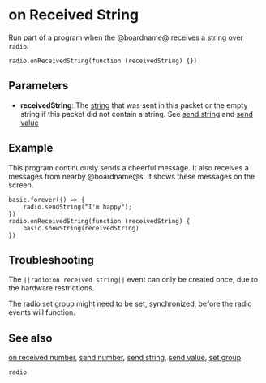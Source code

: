 # on Received String

Run part of a program when the @boardname@ receives a [string](/types/string) over ``radio``.

```sig
radio.onReceivedString(function (receivedString) {})
```

## Parameters

* **receivedString**: The [string](/types/string) that was sent in this packet or the empty string if this packet did not contain a string. See [send string](/reference/radio/send-string) and [send value](/reference/radio/send-value)

## Example

This program continuously sends a cheerful message. It also receives a messages from nearby @boardname@s. It shows these messages on the screen.

```blocks
basic.forever(() => {
    radio.sendString("I'm happy");
})
radio.onReceivedString(function (receivedString) {
    basic.showString(receivedString)
})
```

## Troubleshooting

The ``||radio:on received string||`` event can only be created once, due to the hardware restrictions.

The radio set group might need to be set, synchronized, before the radio events will function.

## See also

[on received number](/reference/radio/on-received-number),
[send number](/reference/radio/send-number),
[send string](/reference/radio/send-string),
[send value](/reference/radio/send-value),
[set group](/reference/radio/set-group)

```package
radio
```
